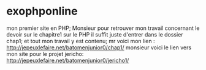 # exophponline
mon premier site en PHP;
Monsieur pour retrouver mon travail concernant le devoir sur le chapitre1 sur le PHP il suffit juste d'entrer dans le dossier chap1;
et tout mon travail y est contenu;
mr voici mon lien : http://jepeuxlefaire.net/batomenjunior0/chap1/
monsieur voici le lien vers mon site pour le projet jericho: http://jepeuxlefaire.net/batomenjunior0/jericho1/
